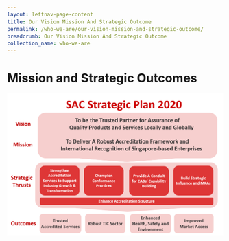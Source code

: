 ```yaml
---
layout: leftnav-page-content
title: Our Vision Mission And Strategic Outcome
permalink: /who-we-are/our-vision-mission-and-strategic-outcome/
breadcrumb: Our Vision Mission And Strategic Outcome
collection_name: who-we-are
---
```


# Mission and Strategic Outcomes
![SACStrategicPlan2020](/images/SACStrategic2020.png)
